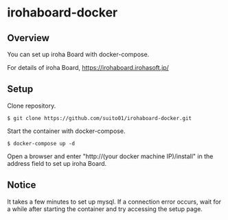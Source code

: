 # irohaboard-docker

## Overview

You can set up iroha Board with docker-compose.

For details of iroha Board, https://irohaboard.irohasoft.jp/

## Setup

Clone repository.

```
$ git clone https://github.com/suito01/irohaboard-docker.git
```

Start the container with docker-compose.

```
$ docker-compose up -d
```

Open a browser and enter "http://(your docker machine IP)/install" in the address field to set up iroha Board.

## Notice

It takes a few minutes to set up mysql. If a connection error occurs, wait for a while after starting the container and try accessing the setup page.
